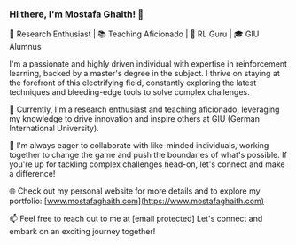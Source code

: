 ### Hi there, I'm Mostafa Ghaith! 👋

🧠 Research Enthusiast | 📚 Teaching Aficionado | 🚀 RL Guru | 🎓 GIU Alumnus

I'm a passionate and highly driven individual with expertise in reinforcement learning, backed by a master's degree in the subject. I thrive on staying at the forefront of this electrifying field, constantly exploring the latest techniques and bleeding-edge tools to solve complex challenges.

💼 Currently, I'm a research enthusiast and teaching aficionado, leveraging my knowledge to drive innovation and inspire others at GIU (German International University).

🤝 I'm always eager to collaborate with like-minded individuals, working together to change the game and push the boundaries of what's possible. If you're up for tackling complex challenges head-on, let's connect and make a difference!

🌐 Check out my personal website for more details and to explore my portfolio: [www.mostafaghaith.com](https://www.mostafaghaith.com)

📫 Feel free to reach out to me at [email protected] Let's connect and embark on an exciting journey together!



